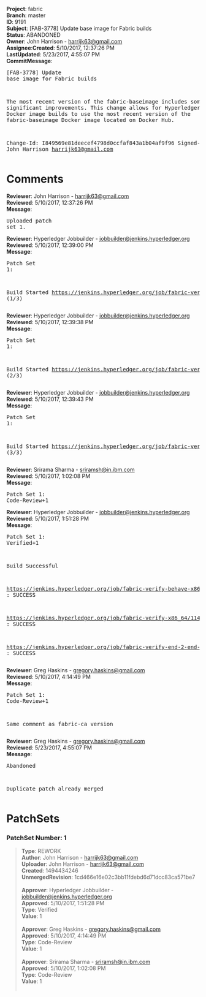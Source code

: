 <strong>Project</strong>: fabric</br><strong>Branch</strong>: master<br><strong>ID</strong>: 9191<br><strong>Subject</strong>: [FAB-3778] Update base image for Fabric builds<br><strong>Status</strong>: ABANDONED<br><strong>Owner</strong>: John Harrison - harrijk63@gmail.com<br><strong>Assignee</strong>:<strong>Created</strong>: 5/10/2017, 12:37:26 PM<br><strong>LastUpdated</strong>: 5/23/2017, 4:55:07 PM<br><strong>CommitMessage</strong>:<br><pre>[FAB-3778] Update base image for Fabric builds

The most recent version of the fabric-baseimage
includes some significant improvements. This change
allows for Hyperledger Fabric Docker image builds
to use the most recent version of the
fabric-baseimage Docker image located on Docker Hub.

Change-Id: I849569e81deecef4798d0ccfaf843a1b04af9f96
Signed-off-by: John Harrison <harrijk63@gmail.com>
</pre><h1>Comments</h1><strong>Reviewer</strong>: John Harrison - harrijk63@gmail.com<br><strong>Reviewed</strong>: 5/10/2017, 12:37:26 PM<br><strong>Message</strong>: <pre>Uploaded patch set 1.</pre><strong>Reviewer</strong>: Hyperledger Jobbuilder - jobbuilder@jenkins.hyperledger.org<br><strong>Reviewed</strong>: 5/10/2017, 12:39:00 PM<br><strong>Message</strong>: <pre>Patch Set 1:

Build Started https://jenkins.hyperledger.org/job/fabric-verify-behave-x86_64/5469/ (1/3)</pre><strong>Reviewer</strong>: Hyperledger Jobbuilder - jobbuilder@jenkins.hyperledger.org<br><strong>Reviewed</strong>: 5/10/2017, 12:39:38 PM<br><strong>Message</strong>: <pre>Patch Set 1:

Build Started https://jenkins.hyperledger.org/job/fabric-verify-x86_64/11410/ (2/3)</pre><strong>Reviewer</strong>: Hyperledger Jobbuilder - jobbuilder@jenkins.hyperledger.org<br><strong>Reviewed</strong>: 5/10/2017, 12:39:43 PM<br><strong>Message</strong>: <pre>Patch Set 1:

Build Started https://jenkins.hyperledger.org/job/fabric-verify-end-2-end-x86_64/2940/ (3/3)</pre><strong>Reviewer</strong>: Srirama Sharma - sriramsh@in.ibm.com<br><strong>Reviewed</strong>: 5/10/2017, 1:02:08 PM<br><strong>Message</strong>: <pre>Patch Set 1: Code-Review+1</pre><strong>Reviewer</strong>: Hyperledger Jobbuilder - jobbuilder@jenkins.hyperledger.org<br><strong>Reviewed</strong>: 5/10/2017, 1:51:28 PM<br><strong>Message</strong>: <pre>Patch Set 1: Verified+1

Build Successful 

https://jenkins.hyperledger.org/job/fabric-verify-behave-x86_64/5469/ : SUCCESS

https://jenkins.hyperledger.org/job/fabric-verify-x86_64/11410/ : SUCCESS

https://jenkins.hyperledger.org/job/fabric-verify-end-2-end-x86_64/2940/ : SUCCESS</pre><strong>Reviewer</strong>: Greg Haskins - gregory.haskins@gmail.com<br><strong>Reviewed</strong>: 5/10/2017, 4:14:49 PM<br><strong>Message</strong>: <pre>Patch Set 1: Code-Review+1

Same comment as fabric-ca version</pre><strong>Reviewer</strong>: Greg Haskins - gregory.haskins@gmail.com<br><strong>Reviewed</strong>: 5/23/2017, 4:55:07 PM<br><strong>Message</strong>: <pre>Abandoned

Duplicate patch already merged</pre><h1>PatchSets</h1><h3>PatchSet Number: 1</h3><blockquote><strong>Type</strong>: REWORK<br><strong>Author</strong>: John Harrison - harrijk63@gmail.com<br><strong>Uploader</strong>: John Harrison - harrijk63@gmail.com<br><strong>Created</strong>: 1494434246<br><strong>UnmergedRevision</strong>: 1cd466e16e02c3bb11fdebd6d71dcc83ca571be7<br><br><strong>Approver</strong>: Hyperledger Jobbuilder - jobbuilder@jenkins.hyperledger.org<br><strong>Approved</strong>: 5/10/2017, 1:51:28 PM<br><strong>Type</strong>: Verified<br><strong>Value</strong>: 1<br><br><strong>Approver</strong>: Greg Haskins - gregory.haskins@gmail.com<br><strong>Approved</strong>: 5/10/2017, 4:14:49 PM<br><strong>Type</strong>: Code-Review<br><strong>Value</strong>: 1<br><br><strong>Approver</strong>: Srirama Sharma - sriramsh@in.ibm.com<br><strong>Approved</strong>: 5/10/2017, 1:02:08 PM<br><strong>Type</strong>: Code-Review<br><strong>Value</strong>: 1<br><br></blockquote>